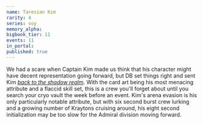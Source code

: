 ```yaml
---
name: Taresian Kim
rarity: 4
series: voy
memory_alpha:
bigbook_tier: 11
events: 11
in_portal:
published: true
---
```


We had a scare when Captain Kim made us think that his character might have decent representation going forward, but DB set things right and sent Kim [_back to the shadow realm_](https://www.youtube.com/watch?v=UtVHpY-oU4Y). With the card art being his most menacing attribute and a flaccid skill set, this is a crew you'll forget about until you search your cryo vault the week before an event. Kim's arena evasion is his only particularly notable attribute, but with six second burst crew lurking and a growing number of Kraytons cruising around, his eight second initialization may be too slow for the Admiral division moving forward.
